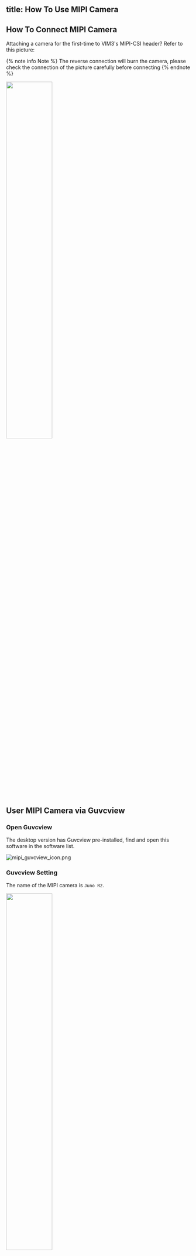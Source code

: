 title: How To Use MIPI Camera
---

## How To Connect MIPI Camera

Attaching a camera for the first-time to VIM3's MIPI-CSI header? Refer to this picture:

{% note info Note %}
The reverse connection will burn the camera, please check the connection of the picture carefully before connecting
{% endnote %}

<img src="/linux/images/vim3/docs_vim3_camera_OS08A10.jpg" width="50%" height="50%" >

## User MIPI Camera via Guvcview

### Open Guvcview

The desktop version has Guvcview pre-installed, find and open this software in the software list.

![mipi_guvcview_icon.png](/linux/images/vim3/mipi_guvcview_icon.png)

### Guvcview Setting

The name of the MIPI camera is `Juno R2`.

<img src="/linux/images/vim3/mipi_guvcview_setting.png" width="50%" height="50%" >

The resolution is set to `1920x1080` and the RGB format is `BGR3-BGR3`.

<img src="/linux/images/vim3/mipi_guvcview_seccess.png" width="50%" height="50%" >

After the setting is successful, you can use the camera normally.

## Test IR-Cut 

You can test IR-Cut via `v4l2`

The test needs to be conducted in the `framebuffer` mode, and switch to the `framebuffer` mode through the keyboard combination of `Ctrl`+`Alt`+`F1`.

disable IR-Cut

```shell
v4l2_test  -c 1 -p 0 -F 0 -f 0 -D 0 -R 1 -r 2 -d 2 -N 1000 -n 800 -w 0 -e 1 -I 0 -b /dev/fb0 -v /dev/video0
```

enable IR-Cut

```shell
v4l2_test  -c 1 -p 0 -F 0 -f 0 -D 0 -R 1 -r 2 -d 2 -N 1000 -n 800 -w 0 -e 1 -I 1 -b /dev/fb0 -v /dev/video0
```

### Record Video via Gstreamer
```
$ gst-launch-1.0 v4l2src name=vsrc device=/dev/video0 ! video/x-raw,width=1920,height=1080,framerate=60/1,format=RGB ! filesink location=.//test.rgb
```
The recorded video is saved in`test.rgb`.

## Use MIPI Camera via opencv

### Python

The source code with python

```python
import cv2 

if __name__ == '__main__':

    val = True

    cap = cv2.VideoCapture(0)
    cap.set(cv2.CAP_PROP_FRAME_WIDTH, 1920)
    cap.set(cv2.CAP_PROP_FRAME_HEIGHT, 1080)

    fourcc = cv2.VideoWriter_fourcc(*'XVID')

    out = cv2.VideoWriter("./test.avi", fourcc, 20.0, (640, 480), True)

    while val is True:
        ret, frame = cap.read()
        cv2.cvtColor(frame,cv2.COLOR_RGB2BGR)
        if frame is None:
            break
        else:
            out.write(frame)
            cv2.imshow("video", frame)
            k = cv2.waitKey(1) & 0xFF
            if k == 27: 
                break

    cap.release()
    out.release()
```

### C++

The source code with C++

```c++
#include <opencv2/highgui/highgui.hpp>
#include <opencv2/imgproc/imgproc.hpp>
#include <opencv2/core/core.hpp>
#include <iostream>
#include <string>
using
namespace  cv;

using
namespace  std;

int main(int argc, char** argv)
{
    int count=100;
    string str = argv[1];
    string res=str.substr(10);
    VideoCapture capture(stoi(res));
        capture.set(CV_CAP_PROP_FRAME_WIDTH, 1920);
    capture.set(CV_CAP_PROP_FRAME_HEIGHT, 1080);
    while (count)
    {
        Mat frame;
        capture >> frame;

        if (frame.empty()) {
            break;
        }
        int h = frame.rows;
        int w = frame.cols;
        const char *name = "video";
        cvNamedWindow(name, 0);
        cvResizeWindow(name, w / 1, h / 1);
        imshow(name, frame);
        waitKey(30);
        count--;
    }
    return 0;
}

```

compile command:

```sh
$ gcc -o test test.cpp -lopencv_imgproc -lopencv_core -lopencv_videoio -lopencv_imgcodecs -lopencv_highgui -std=c++11 -std=gnu++11 -Wall -std=c++11 -lstdc++
```

How to run:

```sh
$ ./test /dev/videoX
```

**Learn More:**
- [khadas.com/shop](https://www.khadas.com/product-page/os08a10-8mp-camera)
- [Schematic](https://dl.khadas.com/Hardware/Accessories/OS08A10/OS08A10_V11_Specification.pdf)
- [Datasheet](https://dl.khadas.com/Hardware/Accessories/OS08A10/OS08A10-H92A_Specification_Version-2-11_SE.pdf)
